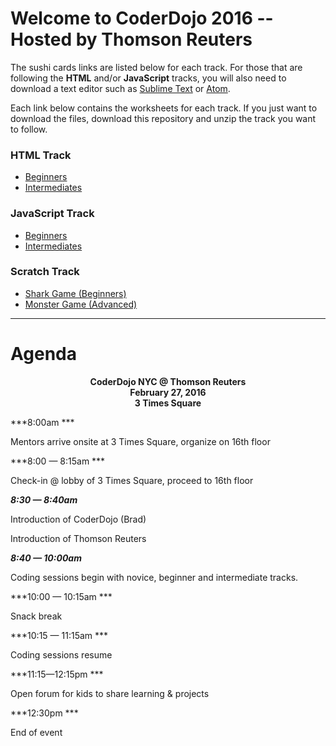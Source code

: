 # Welcome to CoderDojo 2016 -- Hosted by Thomson Reuters

The sushi cards links are listed below for each track.  For those that are following the **HTML** and/or **JavaScript** tracks, you will also need to download a text editor such as <a href="https://www.sublimetext.com/" target="_blank">Sublime Text</a> or <a href="https://www.atom.io/" target="_blank">Atom</a>.

Each link below contains the worksheets for each track.  If you just want to download the files, download this repository and unzip the track you want to follow.

### HTML Track
- <a href="http://kata.coderdojo.com/wiki/My_First_Website" target="_blank">Beginners</a>
- <a href="http://kata.coderdojo.com/wiki/Intermediate_HTML_CSS_Sushi" target="_blank">Intermediates</a>


### JavaScript Track
- <a href="http://kata.coderdojo.com/wiki/Beginner_Javascript_Sushi" target="_blank">Beginners</a>
- <a href="http://kata.coderdojo.com/wiki/Intermediate_Javascript_Sushi" target="_blank">Intermediates</a>


### Scratch Track
- <a href="http://kata.coderdojo.com/images/e/ea/WCD_01_Shark_Game_Level_v1.pdf" target="_blank">Shark Game (Beginners)</a>
- <a href="http://kata.coderdojo.com/images/5/50/WCD_03_Monster_Multiplication.pdf" target="_blank">Monster Game (Advanced)</a>

---

# Agenda
<center><strong>
CoderDojo NYC @ Thomson Reuters<br/>
February 27, 2016<br/>
3 Times Square<br/>
</strong></center>

***8:00am      ***

Mentors arrive onsite at 3 Times Square, organize on 16th floor

***8:00 &mdash; 8:15am              ***

Check-in @ lobby of 3 Times Square, proceed to 16th floor

***8:30 &mdash; 8:40am***

Introduction of CoderDojo (Brad)

Introduction of Thomson Reuters 

***8:40   &mdash; 10:00am***

Coding sessions begin with novice, beginner and intermediate tracks.  

***10:00 &mdash; 10:15am  ***

Snack break

***10:15 &mdash; 11:15am    ***

Coding sessions resume

***11:15&mdash;12:15pm   ***

Open forum for kids to share learning & projects

***12:30pm              ***

End of event

